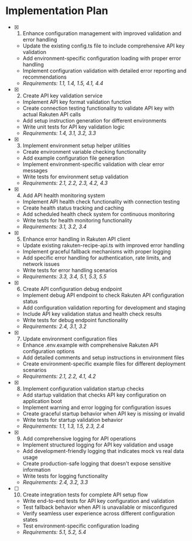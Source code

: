 # Implementation Plan

- [x] 1. Enhance configuration management with improved validation and error handling

  - Update the existing config.ts file to include comprehensive API key validation
  - Add environment-specific configuration loading with proper error handling
  - Implement configuration validation with detailed error reporting and recommendations
  - _Requirements: 1.1, 1.4, 1.5, 4.1, 4.4_

- [x] 2. Create API key validation service

  - Implement API key format validation function
  - Create connection testing functionality to validate API key with actual Rakuten API calls
  - Add setup instruction generation for different environments
  - Write unit tests for API key validation logic
  - _Requirements: 1.4, 3.1, 3.2, 3.3_

- [x] 3. Implement environment setup helper utilities

  - Create environment variable checking functionality
  - Add example configuration file generation
  - Implement environment-specific validation with clear error messages
  - Write tests for environment setup validation
  - _Requirements: 2.1, 2.2, 2.3, 4.2, 4.3_

- [x] 4. Add API health monitoring system

  - Implement API health check functionality with connection testing
  - Create health status tracking and caching
  - Add scheduled health check system for continuous monitoring
  - Write tests for health monitoring functionality
  - _Requirements: 3.1, 3.2, 3.4_

- [x] 5. Enhance error handling in Rakuten API client

  - Update existing rakuten-recipe-api.ts with improved error handling
  - Implement graceful fallback mechanisms with proper logging
  - Add specific error handling for authentication, rate limits, and network issues
  - Write tests for error handling scenarios
  - _Requirements: 3.3, 3.4, 5.1, 5.3, 5.5_

- [x] 6. Create API configuration debug endpoint

  - Implement debug API endpoint to check Rakuten API configuration status
  - Add configuration validation reporting for development and staging
  - Include API key validation status and health check results
  - Write tests for debug endpoint functionality
  - _Requirements: 2.4, 3.1, 3.2_

- [x] 7. Update environment configuration files

  - Enhance .env.example with comprehensive Rakuten API configuration options
  - Add detailed comments and setup instructions in environment files
  - Create environment-specific example files for different deployment scenarios
  - _Requirements: 2.1, 2.2, 4.1, 4.2_

- [x] 8. Implement configuration validation startup checks

  - Add startup validation that checks API key configuration on application boot
  - Implement warning and error logging for configuration issues
  - Create graceful startup behavior when API key is missing or invalid
  - Write tests for startup validation behavior
  - _Requirements: 1.1, 1.3, 1.5, 2.3, 2.4_

- [x] 9. Add comprehensive logging for API operations

  - Implement structured logging for API key validation and usage
  - Add development-friendly logging that indicates mock vs real data usage
  - Create production-safe logging that doesn't expose sensitive information
  - Write tests for logging functionality
  - _Requirements: 2.4, 3.2, 3.3_

- [ ] 10. Create integration tests for complete API setup flow
  - Write end-to-end tests for API key configuration and validation
  - Test fallback behavior when API is unavailable or misconfigured
  - Verify seamless user experience across different configuration states
  - Test environment-specific configuration loading
  - _Requirements: 5.1, 5.2, 5.4_

